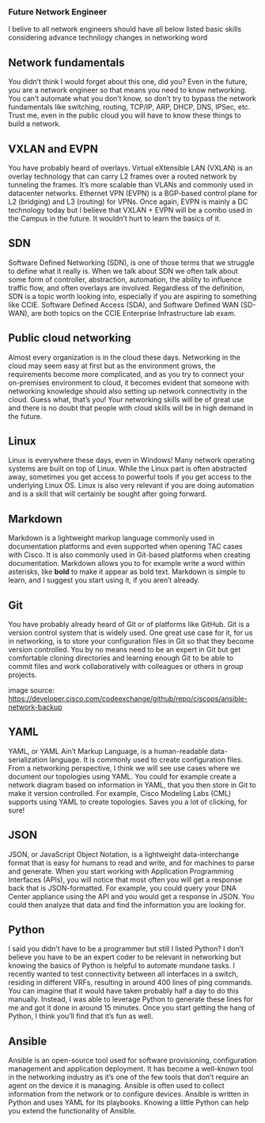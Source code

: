 ### Future Network Engineer

I belive to all network engineers should have all below listed basic skills considering advance technilogy changes in networking word

## Network fundamentals
You didn’t think I would forget about this one, did you? Even in the future, you are a network engineer so that means you need to know networking. You can’t automate what you don’t know, so don’t try to bypass the network fundamentals like switching, routing, TCP/IP, ARP, DHCP, DNS, IPSec, etc. Trust me, even in the public cloud you will have to know these things to build a network.

## VXLAN and EVPN
You have probably heard of overlays. Virtual eXtensible LAN (VXLAN) is an overlay technology that can carry L2 frames over a routed network by tunneling the frames. It’s more scalable than VLANs and commonly used in datacenter networks. Ethernet VPN (EVPN) is a BGP-based control plane for L2 (bridging) and L3 (routing) for VPNs. Once again, EVPN is mainly a DC technology today but I believe that VXLAN + EVPN will be a combo used in the Campus in the future. It wouldn’t hurt to learn the basics of it.

## SDN
Software Defined Networking (SDN), is one of those terms that we struggle to define what it really is. When we talk about SDN we often talk about some form of controller, abstraction, automation, the ability to influence traffic flow, and often overlays are involved. Regardless of the definition, SDN is a topic worth looking into, especially if you are aspiring to something like CCIE. Software Defined Access (SDA), and Software Defined WAN (SD-WAN), are both topics on the CCIE Enterprise Infrastructure lab exam.

## Public cloud networking 
Almost every organization is in the cloud these days. Networking in the cloud may seem easy at first but as the environment grows, the requirements become more complicated, and as you try to connect your on-premises environment to cloud, it becomes evident that someone with networking knowledge should also setting up network connectivity in the cloud. Guess what, that’s you! Your networking skills will be of great use and there is no doubt that people with cloud skills will be in high demand in the future.

## Linux
Linux is everywhere these days, even in Windows! Many network operating systems are built on top of Linux. While the Linux part is often abstracted away, sometimes you get access to powerful tools if you get access to the underlying Linux OS. Linux is also very relevant if you are doing automation and is a skill that will certainly be sought after going forward.

## Markdown
Markdown is a lightweight markup language commonly used in documentation platforms and even supported when opening TAC cases with Cisco. It is also commonly used in Git-based platforms when creating documentation. Markdown allows you to for example write a word within asterisks, like **bold** to make it appear as bold text. Markdown is simple to learn, and I suggest you start using it, if you aren’t already.

## Git
You have probably already heard of Git or of platforms like GitHub. Git is a version control system that is widely used. One great use case for it, for us in networking, is to store your configuration files in Git so that they become version controlled. You by no means need to be an expert in Git but get comfortable cloning directories and learning enough Git to be able to commit files and work collaboratively with colleagues or others in group projects.

image source: https://developer.cisco.com/codeexchange/github/repo/ciscops/ansible-network-backup

## YAML
YAML, or YAML Ain’t Markup Language, is a human-readable data-serialization language. It is commonly used to create configuration files. From a networking perspective, I think we will see use cases where we document our topologies using YAML. You could for example create a network diagram based on information in YAML, that you then store in Git to make it version controlled. For example, Cisco Modeling Labs (CML) supports using YAML to create topologies. Saves you a lot of clicking, for sure!

## JSON
JSON, or JavaScript Object Notation, is a lightweight data-interchange format that is easy for humans to read and write, and for machines to parse and generate. When you start working with Application Programming Interfaces (APIs), you will notice that most often you will get a response back that is JSON-formatted. For example, you could query your DNA Center appliance using the API and you would get a response in JSON. You could then analyze that data and find the information you are looking for.

## Python
I said you didn’t have to be a programmer but still I listed Python? I don’t believe you have to be an expert coder to be relevant in networking but knowing the basics of Python is helpful to automate mundane tasks. I recently wanted to test connectivity between all interfaces in a switch, residing in different VRFs, resulting in around 400 lines of ping commands. You can imagine that it would have taken probably half a day to do this manually. Instead, I was able to leverage Python to generate these lines for me and got it done in around 15 minutes. Once you start getting the hang of Python, I think you’ll find that it’s fun as well.

## Ansible
Ansible is an open-source tool used for software provisioning, configuration management and application deployment. It has become a well-known tool in the networking industry as it’s one of the few tools that don’t require an agent on the device it is managing. Ansible is often used to collect information from the network or to configure devices. Ansible is written in Python and uses YAML for its playbooks. Knowing a little Python can help you extend the functionality of Ansible.